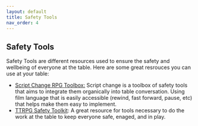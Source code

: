 ```yaml
---
layout: default
title: Safety Tools
nav_order: 4
---
```


## Safety Tools
Safety Tools are different resources used to ensure the safety and wellbeing of everyone at the table. Here are some great resrouces you can use at your table:
- [Script Change RPG Toolbox:](https://briebeau.itch.io/script-change) Script change is a toolbox of safety tools that aims to integrate them organically into table conversation. Using film language that is easily accessible (rewind, fast forward, pause, etc) that helps make them easy to implement.
- [TTRPG Safety Toolkit](https://drive.google.com/drive/folders/114jRmhzBpdqkAlhmveis0nmW73qkAZCj): A great resource for tools necessary to do the work at the table to keep everyone safe, enaged, and in play.
